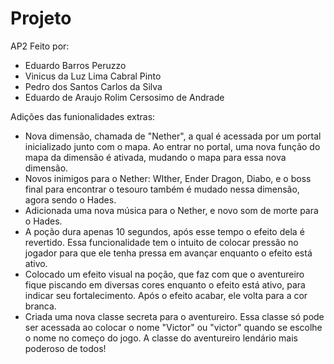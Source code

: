 # Projeto
AP2
Feito por:
* Eduardo Barros Peruzzo
* Vinicus da Luz Lima Cabral Pinto
* Pedro dos Santos Carlos da Silva
* Eduardo de Araujo Rolim Cersosimo de Andrade

Adições das funionalidades extras:
* Nova dimensão, chamada de "Nether", a qual é acessada por um portal inicializado junto com o mapa. Ao entrar no portal, uma nova função do mapa da dimensão é ativada, mudando o mapa para essa nova dimensão.
* Novos inimigos para o Nether: WIther, Ender Dragon, Diabo, e o boss final para encontrar o tesouro também é mudado nessa dimensão, agora sendo o Hades.
* Adicionada uma nova música para o Nether, e novo som de morte para o Hades.
* A poção dura apenas 10 segundos, após esse tempo o efeito dela é revertido. Essa funcionalidade tem o intuito de colocar pressão no jogador para que ele tenha pressa em avançar enquanto o efeito está ativo.
* Colocado um efeito visual na poção, que faz com que o aventureiro fique piscando em diversas cores enquanto o efeito está ativo, para indicar seu fortalecimento. Após o efeito acabar, ele volta para a cor branca.
* Criada uma nova classe secreta para o aventureiro. Essa classe só pode ser acessada ao colocar o nome "Victor" ou "victor" quando se escolhe o nome no começo do jogo. A classe do aventureiro lendário mais poderoso de todos!
